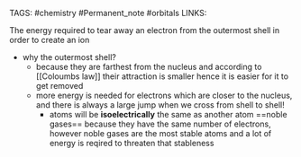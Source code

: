 TAGS: #chemistry #Permanent_note #orbitals 
LINKS:

The energy required to tear away an electron from the outermost shell in order to create an ion
- why the outermost shell?
	- because they are farthest from the nucleus and according to [[Coloumbs law]] their attraction is smaller hence it is easier for it to get removed
	- more energy is needed for electrons which are closer to the nucleus, and there is always a large jump when we cross from shell to shell!
		- atoms will be **isoelectrically** the same as another atom ==noble gases== because they have the same number of electrons, however noble gases are the most stable atoms and a lot of energy is reqired to threaten that stableness

